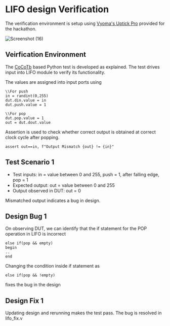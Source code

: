 # LIFO design Verification

The verification environment is setup using [Vyoma's Uptick Pro](https://vyomasystems.com) provided for the hackathon.

![Screenshot (16)](https://user-images.githubusercontent.com/47589022/182071093-aa1a8f3c-92e2-4b12-870f-4fc6af506d01.png)

## Veirfication Environment

The [CoCoTb](https://www.cocotb.org/) based Python test is developed as explained. The test drives input into LIFO module to verify its functionality.

The values are assigned into input ports using
```
\\For push
in = randint(0,255)
dut.din.value = in
dut.push.value = 1

\\For pop
dut.pop.value = 1
out = dut.dout.value
```

Assertion is used to check whether correct output is obtained at correct clock cycle after popping.

```
assert out==in, f"Output Mismatch {out} != {in}"
```

## Test Scenario 1
- Test inputs: in = value between 0 and 255, push = 1, after falling edge, pop = 1
- Expected output: out = value between 0 and 255
- Output observed in DUT: out = 0

Mismatched output indicates a bug in design.

## Design Bug 1
On observing DUT, we can identify that the if statement for the POP operation in LIFO is incorrect
```
else if(pop && empty)
begin
..
end
```
Changing the condition inside if statement as
```
else if(pop && !empty)
```
fixes the bug in the design

## Design Fix 1

Updating design and rerunning makes the test pass. The bug is resolved in lifo_fix.v



